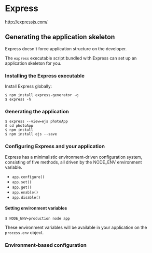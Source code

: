 # Express

http://expressjs.com/

## Generating the application skeleton

Express doesn't force application structure on the developer.

The `express` executable script bundled with Express can set up an application skeleton for you.

### Installing the Express executable

Install Express globally:
```
$ npm install express-generator -g
$ express -h
```

### Generating the application

```
$ express --view=ejs photoApp
$ cd photoApp
$ npm install
$ npm install ejs --save
```

### Configuring Express and your application

Express has a minimalistic environment-driven configuration system, consisting of five methods, all driven by the NODE_ENV environment variable.

* `app.configure()`
* `app.set()`
* `app.get()`
* `app.enable()`
* `app.disable()`

#### Setting environment variables

```
$ NODE_ENV=production node app
```

These environment variables will be available in your application on the `process.env` object.

### Environment-based configuration
